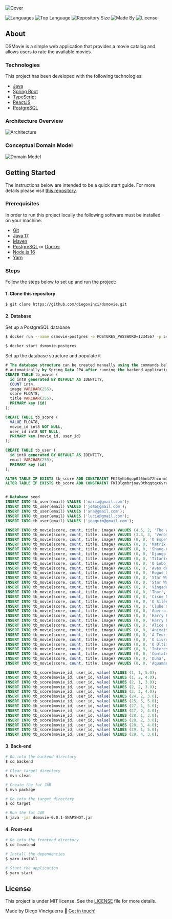![Cover](https://github.com/diegovinci/dsmovie/blob/main/.assets/project-cover.svg)

![Languages](https://img.shields.io/github/languages/count/diegovinci/dsmovie?color=%234d41c0)
![Top Language](https://img.shields.io/github/languages/top/diegovinci/dsmovie?color=%234d41c0)
![Repository Size](https://img.shields.io/github/repo-size/diegovinci/dsmovie?color=%234d41c0)
![Made By](https://img.shields.io/badge/made%20by-diegovinci-%234d41c0)
![License](https://img.shields.io/badge/license-MIT-%234d41c0)

## About
DSMovie is a simple web application that provides a movie catalog and allows users to rate the available movies.

### Technologies
This project has been developed with the following technologies:
  - [Java](https://www.oracle.com/java/technologies/downloads/#java17)
  - [Spring Boot](https://spring.io/projects/spring-boot)
  - [TypeScript](https://www.typescriptlang.org)
  - [ReactJS](https://reactjs.org)
  - [PostgreSQL](https://www.postgresql.org)

### Architecture Overview
![Architecture](https://github.com/diegovinci/dsmovie/blob/main/.assets/architecture.svg)

### Conceptual Domain Model
![Domain Model](https://github.com/diegovinci/dsmovie/blob/main/.assets/conceptual-model.svg)
## Getting Started
The instructions below are intended to be a quick start guide. For more details please visit [this repository](https://github.com/devsuperior/sds-dsmovie).

### Prerequisites
In order to run this project locally the following software must be installed on your machine:
  - [Git](https://git-scm.com)
  - [Java 17](https://www.oracle.com/java/technologies/downloads/#java17)
  - [Maven](https://maven.apache.org/download.cgi)
  - [PostgreSQL](https://www.postgresql.org) or [Docker](https://www.docker.com)
  - [Node.js 16](https://nodejs.org/en/)
  - [Yarn](https://yarnpkg.com)

### Steps
Follow the steps below to set up and run the project:

#### 1. Clone this repository
```bash
$ git clone https://github.com/diegovinci/dsmovie.git

```
#### 2. Database
Set up a PostgreSQL database
```bash
$ docker run --name dsmovie-postgres -e POSTGRES_PASSWORD=1234567 -p 5432:5432 -d postgres

$ docker start dsmovie-postgres
```
Set up the database structure and populate it
```sql
# The database structure can be created manually using the commands below or it can be generated
# automatically by Spring Data JPA after running the backend application for the first time.
CREATE TABLE tb_movie (
  id int8 generated BY DEFAULT AS IDENTITY, 
  COUNT int4, 
  image VARCHAR(255), 
  score FLOAT8, 
  title VARCHAR(255), 
  PRIMARY key (id)
);

CREATE TABLE tb_score (
  VALUE FLOAT8, 
  movie_id int8 NOT NULL, 
  user_id int8 NOT NULL, 
  PRIMARY key (movie_id, user_id)
);

CREATE TABLE tb_user (
  id int8 generated BY DEFAULT AS IDENTITY, 
  email VARCHAR(255), 
  PRIMARY key (id)
);

ALTER TABLE IF EXISTS tb_score ADD CONSTRAINT FK23yhb6qop0f6hnb72hcorm3cv FOREIGN key (movie_id) REFERENCES tb_movie;
ALTER TABLE IF EXISTS tb_score ADD CONSTRAINT FKl8lgmbrjoav0thqqtqx6vrr4k FOREIGN key (user_id) REFERENCES tb_user;


# Database seed
INSERT INTO tb_user(email) VALUES ('maria@gmail.com');
INSERT INTO tb_user(email) VALUES ('joao@gmail.com');
INSERT INTO tb_user(email) VALUES ('ana@gmail.com');
INSERT INTO tb_user(email) VALUES ('lucia@gmail.com');
INSERT INTO tb_user(email) VALUES ('joaquim@gmail.com');

INSERT INTO tb_movie(score, count, title, image) VALUES (4.5, 2, 'The Witcher', 'https://www.themoviedb.org/t/p/w533_and_h300_bestv2/jBJWaqoSCiARWtfV0GlqHrcdidd.jpg');
INSERT INTO tb_movie(score, count, title, image) VALUES (3.3, 3, 'Venom: Tempo de Carnificina', 'https://www.themoviedb.org/t/p/w533_and_h300_bestv2/vIgyYkXkg6NC2whRbYjBD7eb3Er.jpg');
INSERT INTO tb_movie(score, count, title, image) VALUES (0, 0, 'O Espetacular Homem-Aranha 2: A Ameaça de Electro', 'https://www.themoviedb.org/t/p/w533_and_h300_bestv2/u7SeO6Y42P7VCTWLhpnL96cyOqd.jpg');
INSERT INTO tb_movie(score, count, title, image) VALUES (0, 0, 'Matrix Resurrections', 'https://www.themoviedb.org/t/p/w533_and_h300_bestv2/hv7o3VgfsairBoQFAawgaQ4cR1m.jpg');
INSERT INTO tb_movie(score, count, title, image) VALUES (0, 0, 'Shang-Chi e a Lenda dos Dez Anéis', 'https://www.themoviedb.org/t/p/w533_and_h300_bestv2/cinER0ESG0eJ49kXlExM0MEWGxW.jpg');
INSERT INTO tb_movie(score, count, title, image) VALUES (0, 0, 'Django Livre', 'https://www.themoviedb.org/t/p/w533_and_h300_bestv2/2oZklIzUbvZXXzIFzv7Hi68d6xf.jpg');
INSERT INTO tb_movie(score, count, title, image) VALUES (0, 0, 'Titanic', 'https://www.themoviedb.org/t/p/w533_and_h300_bestv2/yDI6D5ZQh67YU4r2ms8qcSbAviZ.jpg');
INSERT INTO tb_movie(score, count, title, image) VALUES (0, 0, 'O Lobo de Wall Street', 'https://www.themoviedb.org/t/p/w533_and_h300_bestv2/cWUOv3H7YFwvKeaQhoAQTLLpo9Z.jpg');
INSERT INTO tb_movie(score, count, title, image) VALUES (0, 0, 'Aves de Rapina: Arlequina e sua Emancipação Fantabulosa', 'https://www.themoviedb.org/t/p/w533_and_h300_bestv2/jiqD14fg7UTZOT6qgvzTmfRYpWI.jpg');
INSERT INTO tb_movie(score, count, title, image) VALUES (0, 0, 'Rogue One: Uma História Star Wars', 'https://www.themoviedb.org/t/p/w533_and_h300_bestv2/6t8ES1d12OzWyCGxBeDYLHoaDrT.jpg');
INSERT INTO tb_movie(score, count, title, image) VALUES (0, 0, 'Star Wars: A Guerra dos Clones', 'https://www.themoviedb.org/t/p/w533_and_h300_bestv2/uK15I3sGd8AudO9z6J6vi0HH1UU.jpg');
INSERT INTO tb_movie(score, count, title, image) VALUES (0, 0, 'Star Wars: Episódio I - A Ameaça Fantasma', 'https://www.themoviedb.org/t/p/w533_and_h300_bestv2/36LnijfQCOC89rCMOhn2OINXROI.jpg');
INSERT INTO tb_movie(score, count, title, image) VALUES (0, 0, 'Vingadores: Ultimato', 'https://www.themoviedb.org/t/p/w533_and_h300_bestv2/7RyHsO4yDXtBv1zUU3mTpHeQ0d5.jpg');
INSERT INTO tb_movie(score, count, title, image) VALUES (0, 0, 'Thor', 'https://www.themoviedb.org/t/p/w533_and_h300_bestv2/cDJ61O1STtbWNBwefuqVrRe3d7l.jpg');
INSERT INTO tb_movie(score, count, title, image) VALUES (0, 0, 'Cisne Negro', 'https://www.themoviedb.org/t/p/w533_and_h300_bestv2/hqh5O4KssfJWI62HGAgrjHXbxhD.jpg');
INSERT INTO tb_movie(score, count, title, image) VALUES (0, 0, 'O Silêncio dos Inocentes', 'https://www.themoviedb.org/t/p/w533_and_h300_bestv2/mfwq2nMBzArzQ7Y9RKE8SKeeTkg.jpg');
INSERT INTO tb_movie(score, count, title, image) VALUES (0, 0, 'Clube da Luta', 'https://www.themoviedb.org/t/p/w533_and_h300_bestv2/hZkgoQYus5vegHoetLkCJzb17zJ.jpg');
INSERT INTO tb_movie(score, count, title, image) VALUES (0, 0, 'Guerra Mundial Z', 'https://www.themoviedb.org/t/p/w533_and_h300_bestv2/31VpBgUX5O4Z3dn5ZbX8HLqoXH3.jpg');
INSERT INTO tb_movie(score, count, title, image) VALUES (0, 0, 'Harry Potter e as Relíquias da Morte - Parte 1', 'https://www.themoviedb.org/t/p/w533_and_h300_bestv2/vcrgU0KaNj5mKUCIQSUdiQwTE9y.jpg');
INSERT INTO tb_movie(score, count, title, image) VALUES (0, 0, 'Harry Potter e a Pedra Filosofal', 'https://www.themoviedb.org/t/p/w533_and_h300_bestv2/lvOLivVeX3DVVcwfVkxKf0R22D8.jpg');
INSERT INTO tb_movie(score, count, title, image) VALUES (0, 0, 'Alice no País das Maravilhas', 'https://www.themoviedb.org/t/p/w533_and_h300_bestv2/qNdlZgz9yoSJ8f0YxQWfKGPoVV.jpg');
INSERT INTO tb_movie(score, count, title, image) VALUES (0, 0, 'Animais Fantásticos e Onde Habitam', 'https://www.themoviedb.org/t/p/w533_and_h300_bestv2/8Qsr8pvDL3s1jNZQ4HK1d1Xlvnh.jpg');
INSERT INTO tb_movie(score, count, title, image) VALUES (0, 0, 'A Teoria de Tudo', 'https://www.themoviedb.org/t/p/w533_and_h300_bestv2/kq2MHrRfH6RTfkvyDEmYLmGHE6U.jpg');
INSERT INTO tb_movie(score, count, title, image) VALUES (0, 0, 'O Livro de Boba Fett', 'https://www.themoviedb.org/t/p/w533_and_h300_bestv2/sjx6zjQI2dLGtEL0HGWsnq6UyLU.jpg');
INSERT INTO tb_movie(score, count, title, image) VALUES (0, 0, 'O Último Duelo', 'https://www.themoviedb.org/t/p/w533_and_h300_bestv2/4LrL40XecjGLRpX5I2gzMTUt04l.jpg');
INSERT INTO tb_movie(score, count, title, image) VALUES (0, 0, 'Interestelar', 'https://www.themoviedb.org/t/p/w533_and_h300_bestv2/rAiYTfKGqDCRIIqo664sY9XZIvQ.jpg');
INSERT INTO tb_movie(score, count, title, image) VALUES (0, 0, 'Contato', 'https://www.themoviedb.org/t/p/w533_and_h300_bestv2/yFkUPqBuUnbhYbQL8VFpTrAT9za.jpg');
INSERT INTO tb_movie(score, count, title, image) VALUES (0, 0, 'Duna', 'https://www.themoviedb.org/t/p/w533_and_h300_bestv2/jYEW5xZkZk2WTrdbMGAPFuBqbDc.jpg');
INSERT INTO tb_movie(score, count, title, image) VALUES (0, 0, 'Aquaman', 'https://www.themoviedb.org/t/p/w533_and_h300_bestv2/2cUsDz4TzFYHrKktT1bKHHQ7Cgm.jpg');

INSERT INTO tb_score(movie_id, user_id, value) VALUES (1, 1, 5.0);
INSERT INTO tb_score(movie_id, user_id, value) VALUES (1, 2, 4.0);
INSERT INTO tb_score(movie_id, user_id, value) VALUES (2, 1, 3.0);
INSERT INTO tb_score(movie_id, user_id, value) VALUES (2, 2, 3.0);
INSERT INTO tb_score(movie_id, user_id, value) VALUES (2, 3, 4.0);
INSERT INTO tb_score(movie_id, user_id, value) VALUES (24, 2, 3.0);
INSERT INTO tb_score(movie_id, user_id, value) VALUES (25, 5, 5.0);
INSERT INTO tb_score(movie_id, user_id, value) VALUES (27, 1, 5.0);
INSERT INTO tb_score(movie_id, user_id, value) VALUES (27, 2, 4.0);
INSERT INTO tb_score(movie_id, user_id, value) VALUES (28, 1, 3.0);
INSERT INTO tb_score(movie_id, user_id, value) VALUES (28, 2, 3.0);
INSERT INTO tb_score(movie_id, user_id, value) VALUES (28, 3, 4.0);
INSERT INTO tb_score(movie_id, user_id, value) VALUES (29, 1, 5.0);
INSERT INTO tb_score(movie_id, user_id, value) VALUES (29, 4, 3.0);
```


#### 3. Back-end
```bash
# Go into the backend directory
$ cd backend

# Clear target directory
$ mvn clean

# Create the fat JAR
$ mvn package

# Go into the target directory
$ cd target

# Run the fat JAR
$ java -jar dsmovie-0.0.1-SNAPSHOT.jar

```
#### 4. Front-end
```bash
# Go into the frontend directory
$ cd frontend

# Install the dependencies
$ yarn install

# Start the application
$ yarn start
```
## License
This project is under MIT license. See the [LICENSE](https://github.com/diegovinci/dsmovie/blob/main/LICENSE) file for more details.

Made by Diego Vinciguerra :wave: [Get in touch!](https://www.linkedin.com/in/diegovinci)
